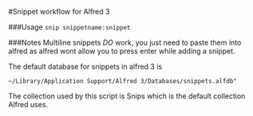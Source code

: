 #Snippet workflow for Alfred 3

###Usage
`snip snippetname:snippet`

###Notes
Multiline snippets *DO* work, you just need to paste them into alfred as alfred wont allow you to press enter while adding a snippet.

The default database for snippets in alfred 3 is

`~/Library/Application Support/Alfred 3/Databases/snippets.alfdb"`

The collection used by this script is Snips which is the default collection Alfred uses.

